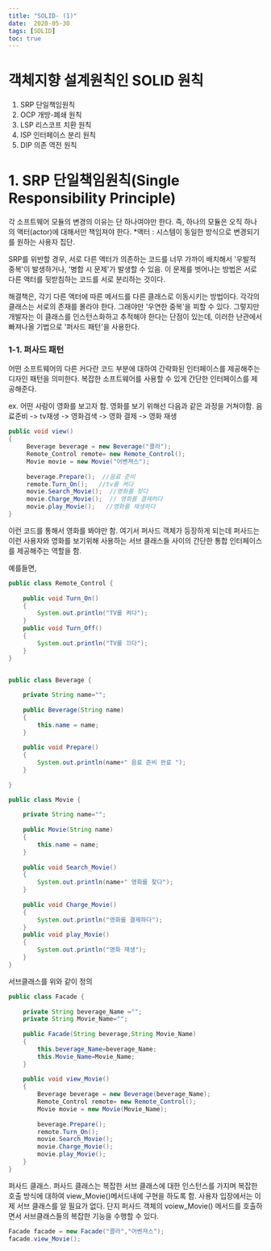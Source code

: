 ```yaml
---
title: "SOLID- (1)"
date:  2020-05-30
tags: [SOLID]
toc: true
---
```


# 객체지향 설계원칙인 SOLID 원칙

1. SRP 단일책임원칙
2. OCP 개방-폐쇄 원칙
3. LSP 리스코프 치환 원칙
4. ISP 인터페이스 분리 원칙
5. DIP 의존 역전 원칙



# 1. SRP 단일책임원칙(Single Responsibility Principle)

각 소프트웨어 모듈의 변경의 이유는 단 하나여야만 한다. 즉, 하나의 모듈은 오직 하나의 액터(actor)에 대해서만 책임져야 한다. *액터 : 시스템이 동일한 방식으로 변경되기를 원하는 사용자 집단.

SRP를 위반할 경우, 서로 다른 액터가 의존하는 코드를 너무 가까이 배치해서 '우발적 중복'이 발생하거나, '병합 시 문제'가 발생할 수 있음. 이 문제를 벗어나는 방법은 서로 다른 액터를 뒷받침하는 코드를 서로 분리하는 것이다.

해결책은, 각기 다른 액터에 따른 메서드를 다른 클래스로 이동시키는 방법이다. 각각의 클래스는 서로의 존재를 몰라야 한다. 그래야만 '우연한 중복'을 피할 수 있다. 그렇지만 개발자는 이 클래스를 인스턴스화하고 추적해야 한다는 단점이 있는데, 이러한 난관에서 빠져나올 기법으로 '퍼사드 패턴'을 사용한다. 



### 1-1. 퍼사드 패턴

어떤 소프트웨어의 다른 커다란 코드 부분에 대하여 간략화된 인터페이스를 제공해주는 디자인 패턴을 의미한다. 복잡한 소프트웨어를 사용할 수 있게 간단한 인터페이스를 제공해준다.

ex. 어떤 사람이 영화를 보고자 함. 영화를 보기 위해선 다음과 같은 과정을 거쳐야함. 음료준비 -> tv재생 -> 영화검색 -> 영화 결제 -> 영화 재생

```java
public void view()
{
     Beverage beverage = new Beverage("콜라");
     Remote_Control remote= new Remote_Control();
     Movie movie = new Movie("어벤져스");
       
     beverage.Prepare();  //음료 준비
     remote.Turn_On();   //tv를 켜다
     movie.Search_Movie();  //영화를 찾다
     movie.Charge_Movie();  // 영화를 결제하다
     movie.play_Movie();   //영화를 재생하다
}
```

이런 코드를 통해서 영화를 봐야만 함. 여기서 퍼사드 객체가 등장하게 되는데 퍼사드는 이런 사용자와 영화를 보기위해 사용하는 서브 클래스들 사이의 간단한 통합 인터페이스를 제공해주는 역할을 함.

예를들면,

```java
public class Remote_Control {
    
    public void Turn_On()
    {
        System.out.println("TV를 켜다");
    }
    public void Turn_Off()
    {
        System.out.println("TV를 끄다");
    } 
}


public class Beverage {
    
    private String name="";
    
    public Beverage(String name)
    {
        this.name = name;
    }
    
    public void Prepare()
    {
        System.out.println(name+" 음료 준비 완료 ");
    }
 
}

public class Movie {
    
    private String name="";
    
    public Movie(String name)
    {
        this.name = name;
    }
    
    public void Search_Movie()
    {
        System.out.println(name+" 영화를 찾다");
    }
    
    public void Charge_Movie()
    {
        System.out.println("영화를 결제하다");
    }
    public void play_Movie()
    {
        System.out.println("영화 재생");
    } 
}

```

서브클래스를 위와 같이 정의



```java
public class Facade {
    
    private String beverage_Name ="";
    private String Movie_Name="";
    
    public Facade(String beverage,String Movie_Name)
    {
        this.beverage_Name=beverage_Name;
        this.Movie_Name=Movie_Name;
    }
    
    public void view_Movie()
    {
        Beverage beverage = new Beverage(beverage_Name);
        Remote_Control remote= new Remote_Control();
        Movie movie = new Movie(Movie_Name);
        
        beverage.Prepare();
        remote.Turn_On();
        movie.Search_Movie();
        movie.Charge_Movie();
        movie.play_Movie();
    }
}

```

퍼사드 클래스. 퍼사드 클래스는 복잡한 서브 클래스에 대한 인스턴스를 가지며 복잡한 호출 방식에 대하여 view_Movie()메서드내에 구현을 하도록 함. 사용자 입장에서는 이제 서브 클래스를 알 필요가 없다. 단지 퍼사드 객체의 voiew_Movie() 메서드를 호출하면서 서브클래스들의 복잡한 기능을 수행할 수 있다.

```java
Facade facade = new Facade("콜라","어벤져스");
facade.view_Movie();
```


